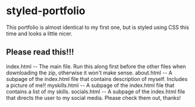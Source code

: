 # styled-portfolio
This portfolio is almost identical to my first one, but is styled using CSS this time and looks a little nicer.

## Please read this!!!
index.html -- The main file. Run this along first before the other files when downloading the zip, otherwise it won't make sense.
about.html -- A subpage of the index.html file that contains description of myself. Includes a picture of me!!
myskills.html -- A subpage of the index.html file that contains a list of my skills.
socials.html -- A subpage of the index.html file that directs the user to my social media. Please check them out, thanks!
